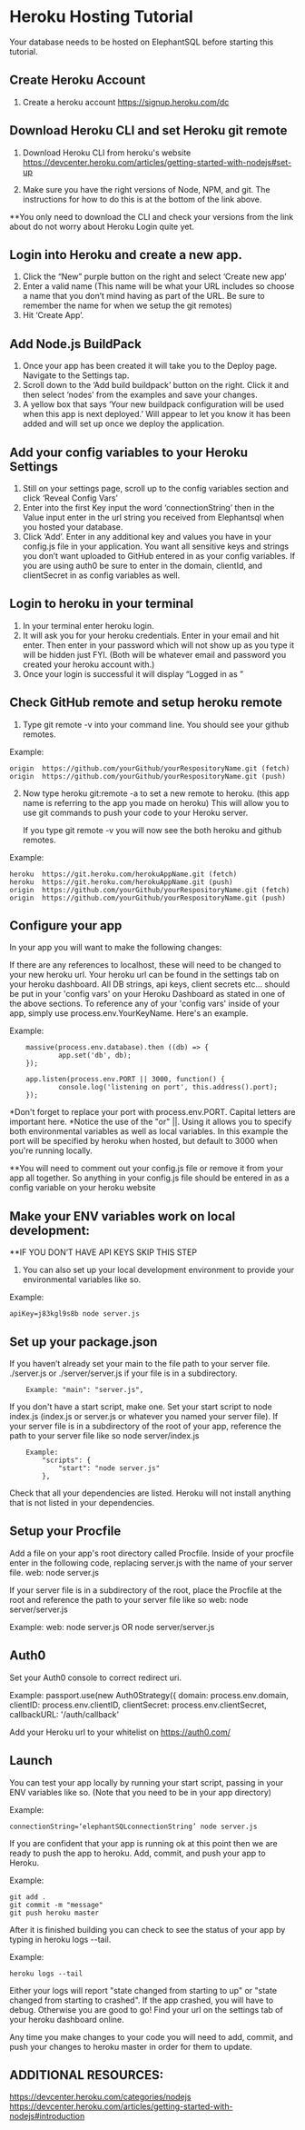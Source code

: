 # Heroku Hosting Tutorial

Your database needs to be hosted on ElephantSQL before starting this tutorial. 

## Create Heroku Account 

1. Create a heroku account https://signup.heroku.com/dc

## Download Heroku CLI and set Heroku git remote

1. Download Heroku CLI from heroku's website https://devcenter.heroku.com/articles/getting-started-with-nodejs#set-up 

2. Make sure you have the right versions of Node, NPM, and git. The instructions for how to do this is at the bottom of the link above. 

**You only need to download the CLI and check your versions from the link about do not worry about Heroku Login quite yet. 


## Login into Heroku and create a new app. 

1. Click the “New” purple button on the right and select ‘Create new app’
2. Enter a valid name (This name will be what your URL includes so choose a name that you don’t mind having as part of the URL. Be sure to remember the name for when we setup the git remotes)
3. Hit ‘Create App’.



## Add Node.js BuildPack

1. Once your app has been created it will take you to the Deploy page. Navigate to the Settings tap.
2. Scroll down to the ‘Add build buildpack’ button on the right. Click it and then select ‘nodes’ from the examples and save your changes. 
3. A yellow box that says ‘Your new buildpack configuration will be used when this app is next deployed.’ Will appear to let you know it has been added and will set up once we 	deploy the application.  
	


## Add your config variables to your Heroku Settings

1. Still on your settings page, scroll up to the config variables section and click ‘Reveal Config Vars’
2. Enter into the first Key input the word ‘connectionString’ then in the Value input enter in the url string you received from Elephantsql when you hosted your database. 
3. Click ‘Add’. Enter in any additional key and values you have in your config.js file in your application. You want all sensitive keys and strings you don’t want uploaded to 	GitHub entered in as your config variables. If you are using auth0 be sure to enter in the domain, clientId, and clientSecret in as config variables as well. 



## Login to heroku in your terminal

1. In your terminal enter heroku login. 
2. It will ask you for your heroku credentials. Enter in your email and hit enter. Then enter in your password which will not show up as you type it will be hidden just FYI. (Both 	will be whatever email and password you created your heroku account with.)
3. Once your login is successful it will display “Logged in as <your email>”



## Check GitHub remote and setup heroku remote

1. Type git remote -v into your command line. You should see your github remotes.
	
Example: 

    origin  https://github.com/yourGithub/yourRespositoryName.git (fetch)
    origin  https://github.com/yourGithub/yourRespositoryName.git (push)

2. Now type heroku git:remote -a <yourAppName> to set a new remote to heroku. (this app name is referring to the app you made on heroku) This will allow you to use git commands to push your code to your Heroku server.

    If you type git remote -v you will now see the both heroku and github remotes.
	
Example: 
    
    heroku  https://git.heroku.com/herokuAppName.git (fetch)
    heroku  https://git.heroku.com/herokuAppName.git (push)
    origin  https://github.com/yourGithub/yourRespositoryName.git (fetch)
    origin  https://github.com/yourGithub/yourRespositoryName.git (push)




## Configure your app

In your app you will want to make the following changes:

If there are any references to localhost, these will need to be changed to your new heroku url. Your heroku url can be found in the settings tab on your heroku dashboard.
All DB strings, api keys, client secrets etc... should be put in your 'config vars' on your Heroku Dashboard as stated in one of the above sections.
To reference any of your 'config vars' inside of your app, simply use process.env.YourKeyName. Here's an example.

Example: 

        massive(process.env.database).then ((db) => {
 	            app.set('db', db);
        });

        app.listen(process.env.PORT || 3000, function() {
                console.log('listening on port', this.address().port);
        });

*Don't forget to replace your port with process.env.PORT. Capital letters are important here.
*Notice the use of the "or" ||. Using it allows you to specify both environmental variables as well as local variables. In this example the port will be specified by heroku when hosted, but default to 3000 when you're running locally.


**You will need to comment out your config.js file or remove it from your app all together. So anything in your config.js file should be entered in as a config variable on your heroku website



## Make your ENV variables work on local development: 
**IF YOU DON’T HAVE API KEYS SKIP THIS STEP

1. You can also set up your local development environment to provide your environmental variables like so.

Example: 

    apiKey=j83kgl9s8b node server.js




## Set up your package.json

If you haven’t already set your main to the file path to your server file. ./server.js or ./server/server.js if your file is in a subdirectory.

		Example: "main": "server.js",

If you don't have a start script, make one. Set your start script to node index.js (index.js or server.js or whatever you named your server file). If your server file is in a subdirectory of the root of your app, reference the path to your server file like so node server/index.js

		Example: 
			"scripts": {
   				"start": "node server.js"
 			},

Check that all your dependencies are listed. Heroku will not install anything that is not listed in your dependencies.


## Setup your Procfile

Add a file on your app's root directory called Procfile. 
Inside of your procfile enter in the following code, replacing server.js with the name of your server file. web: node server.js 

If your server file is in a subdirectory of the root, place the Procfile at the root and reference the path to your server file like so web: node server/server.js

Example: web: node server.js  OR  node server/server.js




## Auth0

Set your Auth0 console to correct redirect uri.

Example: 	passport.use(new Auth0Strategy({
            domain: process.env.domain,
            clientID: process.env.clientID,
            clientSecret: process.env.clientSecret,
            callbackURL: '/auth/callback'


Add your Heroku url to your whitelist on https://auth0.com/ 




## Launch

You can test your app locally by running your start script, passing in your ENV variables like so. (Note that you need to be in your app directory)

Example: 
    
    connectionString=‘elephantSQLconnectionString’ node server.js

If you are confident that your app is running ok at this point then we are ready to push the app to heroku. Add, commit, and push your app to Heroku. 

Example: 

    git add .
    git commit -m "message"
    git push heroku master

After it is finished building you can check to see the status of your app by typing in heroku logs --tail. 

Example: 

    heroku logs --tail

Either your logs will report "state changed from starting to up" or "state changed from starting to crashed". If the app crashed, you will have to debug. Otherwise you are good to go! Find your url on the settings tab of your heroku dashboard online.



Any time you make changes to your code you will need to add, commit, and push your changes to heroku master in order for them to update. 

## ADDITIONAL RESOURCES: 
https://devcenter.heroku.com/categories/nodejs
https://devcenter.heroku.com/articles/getting-started-with-nodejs#introduction

